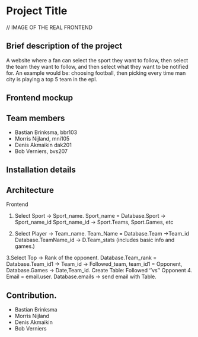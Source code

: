 # Project Title
// IMAGE OF THE REAL FRONTEND

## Brief description of the project
A website where a fan can select the sport they want to follow, then select the team they want to follow, and then select what they want to be notified for. An example would be: choosing football, then picking every time man city is playing a top 5 team in the epl. 

## Frontend mockup

## Team members
- Bastian Brinksma, bbr103
- Morris Nijland, mni105
- Denis Akmaikin dak201
- Bob Verniers, bvs207

## Installation details

## Architecture
Frontend 
1. Select Sport -> Sport_name.  Sport_name = Database.Sport -> Sport_name_id
	Sport_name_id -> Sport.Teams, Sport.Games, etc

2. Select Player -> Team_name.  Team_Name = Database.Team ->Team_id
	Database.TeamName_id -> D.Team_stats (includes basic info and games.)



3.Select Top -> Rank of the opponent. Database.Team_rank = Database.Team_id1
	-> Team_id -> Followed_team, team_id1 = Opponent, 
	Database.Games -> Date,Team_id.
	Create Table: Followed ‘’vs’’ Opponent
4. Email = email.user.  Database.emails -> send email with Table. 

## Contribution.

- Bastian Brinksma
- Morris Nijland
- Denis Akmaikin
- Bob Verniers

